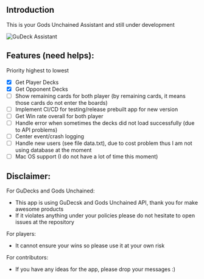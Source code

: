## Introduction

This is your Gods Unchained Assistant and still under development

![GuDeck Assistant](https://i.imgur.com/LRJbXKc.png)

## Features (need helps):
Priority highest to lowest

- [x] Get Player Decks
- [x] Get Opponent Decks
- [ ] Show remaining cards for both player (by remaining cards, it means those cards do not enter the boards)
- [ ] Implement CI/CD for testing/release prebuilt app for new version
- [ ] Get Win rate overall for both player
- [ ] Handle error when sometimes the decks did not load successfully (due to API problems)
- [ ] Center event/crash logging
- [ ] Handle new users (see file data.txt), due to cost problem thus I am not using database at the moment
- [ ] Mac OS support (I do not have a lot of time this moment)

## Disclaimer:
For GuDecks and Gods Unchained:
- This app is using GuDecsk and Gods Unchained API, thank you for make awesome products
- If it violates anything under your policies please do not hesitate to open issues at the repository

For players:
- It cannot ensure your wins so please use it at your own risk

For contributors:
- If you have any ideas for the app, please drop your messages :)